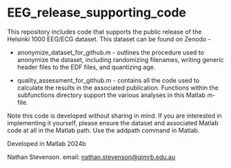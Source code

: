 # EEG_release_supporting_code
This repository includes code that supports the public release of the Helsinki 1000 EEG/ECG dataset. This dataset can be found on Zenodo - 

* anonymize_dataset_for_github.m - outlines the procedure used to anonymize the dataset, including randomizing filenames, writing generic header files to the EDF files, and quantizing age.

* quality_assessment_for_github.m - contains all the code used to calculate the results in the associated publication. Functions within the subfunctions directory support the various analyses in this Matlab m-file.

Note this code is developed without sharing in mind. If you are interested in implementing it yourself, please ensure the dataset and associated Matlab code at all in the Matlab path. Use the addpath command in Matlab.

Developed in Matlab 2024b

Nathan Stevenson. email: nathan.stevenson@qimrb.edu.au

